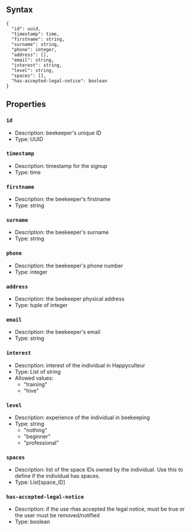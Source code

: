 ## Syntax

```
{
  "id": uuid,
  "timestamp": time,
  "firstname": string,
  "surname": string,
  "phone": integer,
  "address": [],
  "email": string,
  "interest": string,
  "level": string,
  "spaces": [],
  "has-accepted-legal-notice": boolean
}
```

## Properties

### `id`

  - Description: beekeeper's unique ID
  - Type: UUID

### `timestamp`

  - Description: timestamp for the signup
  - Type: time

### `firstname`

  - Description: the beekeeper's firstname
  - Type: string

### `surname`

  - Description: the beekeeper's surname
  - Type: string

### `phone`

  - Description: the beekeeper's phone number
  - Type: integer

### `address`

  - Description: the beekeeper physical address
  - Type: tuple of integer

### `email`

  - Description: the beekeeper's email
  - Type: string

### `interest`

  - Description: interest of the individual in Happyculteur
  - Type: List of string
  - Allowed values:
    - "training"
    - "hive"

### `level`

  - Description: experience of the individual in beekeeping
  - Type: string
    - "nothing"
    - "beginner"
    - "professional"

### `spaces`

  - Description: list of the space IDs owned by the individual. Use this to define if the individual has spaces.
  - Type: List[space_ID]

### `has-accepted-legal-notice`

  - Description: if the use rhas accepted the legal notice, must be true or the
                 user must be removed/notified
  - Type: boolean

